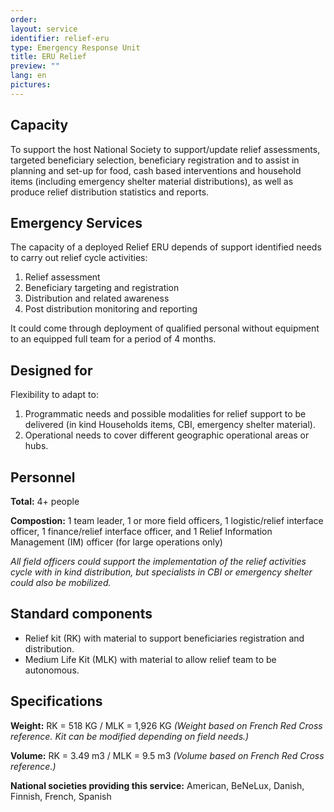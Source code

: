 ```yaml
---
order: 
layout: service
identifier: relief-eru
type: Emergency Response Unit
title: ERU Relief
preview: ""
lang: en
pictures:
---
```


## Capacity

To support the host National Society to support/update relief assessments, targeted beneficiary selection, beneficiary registration and to assist in planning and set-up for food, cash based interventions and household items (including emergency shelter material distributions), as well as produce relief distribution statistics and reports.

## Emergency Services

The capacity of a deployed Relief ERU depends of support identified needs to carry out relief cycle activities: 

1. Relief assessment
2. Beneficiary targeting and registration
3. Distribution and related awareness
4. Post distribution monitoring and reporting

It could come through deployment of qualified personal without equipment to an equipped full team for a period of 4 months.

## Designed for

Flexibility to adapt to:

1. Programmatic needs and possible modalities for relief support to be delivered (in kind Households items, CBI, emergency shelter material). 
2. Operational needs to cover different geographic operational areas or hubs.

## Personnel

**Total:** 4+ people

**Compostion:** 1 team leader, 1 or more field officers, 1 logistic/relief interface officer, 1 finance/relief interface officer, and 1 Relief Information Management (IM) officer (for large operations only)

_All field officers could support the implementation of the relief activities cycle with in kind distribution, but specialists in CBI or emergency shelter could also be mobilized._

## Standard components

- Relief kit (RK) with material to support beneficiaries registration and distribution.
- Medium Life Kit (MLK) with material to allow relief team to be autonomous.

## Specifications

**Weight:**  RK = 518 KG / MLK = 1,926 KG _(Weight based on French Red Cross reference. Kit can be modified depending on field needs.)_

**Volume:** RK = 3.49 m3 / MLK = 9.5 m3 _(Volume based on French Red Cross reference.)_

**National societies providing this service:** American, BeNeLux, Danish, Finnish, French, Spanish
